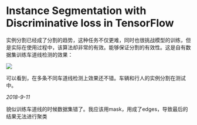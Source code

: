 # Instance Segmentation with Discriminative loss in TensorFlow

实例分割已经成了分割的趋势，这种任务不仅更难，同时也很挑战模型的训练，但是实际在使用过程中，该算法却非常的有效。能够保证分割的有效性。这是自有数据集训练车道线检测的效果：

![](https://i.loli.net/2018/09/04/5b8df3b24853b.png)

可以看到，在多条不同车道线检测上效果还不错。车辆和行人的实例分割在测试中。

*2018-9-11*

貌似训练车道线的时候数据集错了。我应该用mask，用成了edges，导致最后的结果无法进行聚类